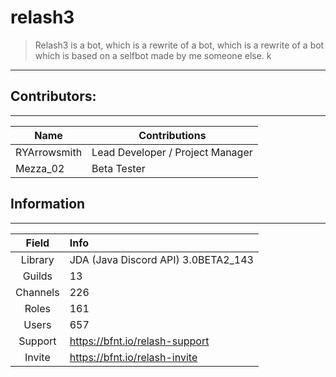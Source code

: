 # relash3
> Relash3 is a bot, which is a rewrite of a bot, which is a rewrite of a bot which is based on a selfbot made by me someone else. k

---

## Contributors:
---

Name | Contributions
--- | ---
RYArrowsmith | Lead Developer / Project Manager
Mezza_02 | Beta Tester

## Information
---

Field | Info
:---: | :---
Library | JDA (Java Discord API) 3.0BETA2_143
Guilds | 13
Channels | 226
Roles | 161
Users | 657
Support | https://bfnt.io/relash-support
Invite | https://bfnt.io/relash-invite
